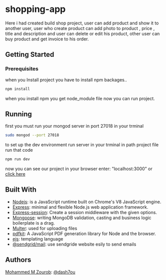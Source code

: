 # shopping-app

Here i had created build shop project, user can add product and show it to another user, user who create product can add photo to product , price , title and description 
and user can delete or edit his product, other user can buy product and get invoice to his order.


## Getting Started

### Prerequisites
when you Install project you have to install npm backages..

```bash
npm install
```

when you install npm you get node_module file now you can run project.


## Running

first you must run your mongod server in port 27018 in your trminal
```bash
sudo mongod --port 27018
```

to set up the dev environment run server in your trminal in path project file run that code
```bash
npm run dev
```

now you can see our project in your browser enter: "localhost:3000" or [click here](http://localhost:3000/)

## Built With

* [Nodejs](https://nodejs.org/en/): is a JavaScript runtime built on Chrome's V8 JavaScript engine.
* [Express](https://expressjs.com/): minimal and flexible Node.js web application framework.
* [Express-session](https://www.npmjs.com/package/express-session): Create a session middleware with the given options.
* [Mongoose](https://mongoosejs.com/):  writing MongoDB validation, casting and business logic boilerplate is a drag.
* [Multer](https://www.npmjs.com/package/multer): used for uploading files
* [pdfkit](https://pdfkit.org/): A JavaScript PDF generation library for Node and the browser.
* [ejs](https://ejs.co/): templating language
* [@sendgrid/mail](https://sendgrid.com): use sendgride website esily to send emails

## Authors
[Mohammed M Zourob](https://github.com/dash7ou): [@dash7ou](https://github.com/dash7ou)
